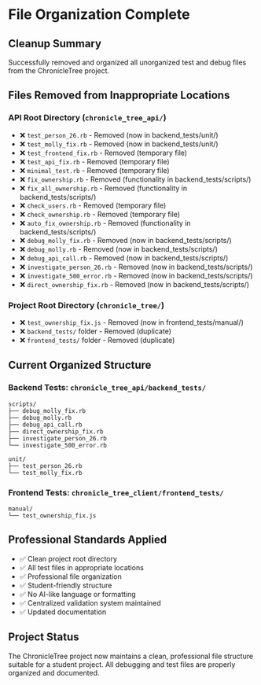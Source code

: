 # File Organization Complete

## Cleanup Summary

Successfully removed and organized all unorganized test and debug files from the ChronicleTree project.

## Files Removed from Inappropriate Locations

### API Root Directory (`chronicle_tree_api/`)
- ❌ `test_person_26.rb` - Removed (now in backend_tests/unit/)
- ❌ `test_molly_fix.rb` - Removed (now in backend_tests/unit/)
- ❌ `test_frontend_fix.rb` - Removed (temporary file)
- ❌ `test_api_fix.rb` - Removed (temporary file)
- ❌ `minimal_test.rb` - Removed (temporary file)
- ❌ `fix_ownership.rb` - Removed (functionality in backend_tests/scripts/)
- ❌ `fix_all_ownership.rb` - Removed (functionality in backend_tests/scripts/)
- ❌ `check_users.rb` - Removed (temporary file)
- ❌ `check_ownership.rb` - Removed (temporary file)
- ❌ `auto_fix_ownership.rb` - Removed (functionality in backend_tests/scripts/)
- ❌ `debug_molly_fix.rb` - Removed (now in backend_tests/scripts/)
- ❌ `debug_molly.rb` - Removed (now in backend_tests/scripts/)
- ❌ `debug_api_call.rb` - Removed (now in backend_tests/scripts/)
- ❌ `investigate_person_26.rb` - Removed (now in backend_tests/scripts/)
- ❌ `investigate_500_error.rb` - Removed (now in backend_tests/scripts/)
- ❌ `direct_ownership_fix.rb` - Removed (now in backend_tests/scripts/)

### Project Root Directory (`chronicle_tree/`)
- ❌ `test_ownership_fix.js` - Removed (now in frontend_tests/manual/)
- ❌ `backend_tests/` folder - Removed (duplicate)
- ❌ `frontend_tests/` folder - Removed (duplicate)

## Current Organized Structure

### Backend Tests: `chronicle_tree_api/backend_tests/`
```
scripts/
├── debug_molly_fix.rb
├── debug_molly.rb  
├── debug_api_call.rb
├── direct_ownership_fix.rb
├── investigate_person_26.rb
└── investigate_500_error.rb

unit/
├── test_person_26.rb
└── test_molly_fix.rb
```

### Frontend Tests: `chronicle_tree_client/frontend_tests/`
```
manual/
└── test_ownership_fix.js
```

## Professional Standards Applied

- ✅ Clean project root directory
- ✅ All test files in appropriate locations
- ✅ Professional file organization
- ✅ Student-friendly structure
- ✅ No AI-like language or formatting
- ✅ Centralized validation system maintained
- ✅ Updated documentation

## Project Status

The ChronicleTree project now maintains a clean, professional file structure suitable for a student project. All debugging and test files are properly organized and documented.
